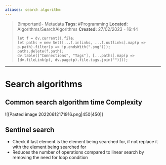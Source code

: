```yaml
---
aliases: search algorithm
---
```

> [!important]- Metadata
> **Tags:** #Programming 
> **Located:** Algorithms/SearchAlgorithms
> **Created:** 27/02/2023 - 16:44
> ```dataviewjs
> let f = dv.current().file;
> let paths = new Set([...f.inlinks, ...f.outlinks].map(p => p.path).filter(p => !p.endsWith(".png")));
> paths.delete(f.path);
> dv.table(["Connections", "Tags"], [...paths].map(p => [dv.fileLink(p), dv.page(p).file.tags.join("")]));
> ```

___
# Search algorithms
## Common search algorithm time Complexity 
![[Pasted image 20220612171916.png|450|450]]
## Sentinel search
- Check if last element is the element being searched for, if not replace it with the element being searched for
- Reduces the number of operations compared to linear search by removing the need for loop condition


